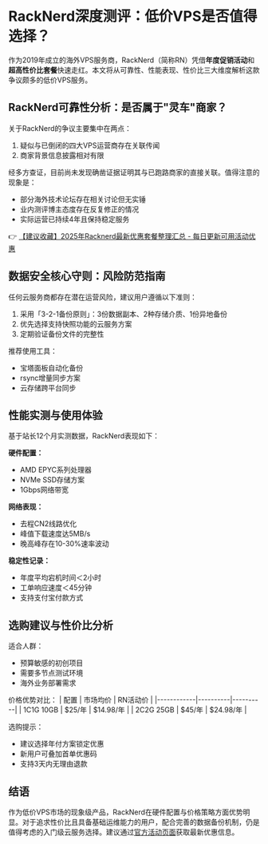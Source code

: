 # RackNerd深度测评：低价VPS是否值得选择？

作为2019年成立的海外VPS服务商，RackNerd（简称RN）凭借**年度促销活动**和**超高性价比套餐**快速走红。本文将从可靠性、性能表现、性价比三大维度解析这款争议颇多的低价VPS服务。

## RackNerd可靠性分析：是否属于"灵车"商家？

关于RackNerd的争议主要集中在两点：
1. 疑似与已倒闭的四大VPS运营商存在关联传闻
2. 商家背景信息披露相对有限

经多方查证，目前尚未发现确凿证据证明其与已跑路商家的直接关联。值得注意的现象是：
- 部分海外技术论坛存在相关讨论但无实锤
- 业内测评博主态度存在反复修正的情况
- 实际运营已持续4年且保持稳定服务

👉 [【建议收藏】2025年Racknerd最新优惠套餐整理汇总 - 每日更新可用活动优惠](https://bit.ly/Rack_Nerd)

## 数据安全核心守则：风险防范指南

任何云服务商都存在潜在运营风险，建议用户遵循以下准则：
1. 采用「3-2-1备份原则」：3份数据副本、2种存储介质、1份异地备份
2. 优先选择支持快照功能的云服务方案
3. 定期验证备份文件的完整性

推荐使用工具：
- 宝塔面板自动化备份
- rsync增量同步方案
- 云存储跨平台同步

## 性能实测与使用体验

基于站长12个月实测数据，RackNerd表现如下：

**硬件配置：**
- AMD EPYC系列处理器
- NVMe SSD存储方案
- 1Gbps网络带宽

**网络表现：**
- 去程CN2线路优化
- 峰值下载速度达5MB/s
- 晚高峰存在10-30%速率波动

**稳定性记录：**
- 年度平均宕机时间＜2小时
- 工单响应速度＜45分钟
- 支持支付宝付款方式

## 选购建议与性价比分析

适合人群：
- 预算敏感的初创项目
- 需要多节点测试环境
- 海外业务部署需求

价格优势对比：
| 配置       | 市场均价 | RN活动价 |
|------------|----------|----------|
| 1C1G 10GB  | $25/年   | $14.98/年 |
| 2C2G 25GB  | $45/年   | $24.98/年 |

选购提示：
- 建议选择年付方案锁定优惠
- 新用户可叠加首单优惠码
- 支持3天内无理由退款

## 结语

作为低价VPS市场的现象级产品，RackNerd在硬件配置与价格策略方面优势明显。对于追求性价比且具备基础运维能力的用户，配合完善的数据备份机制，仍是值得考虑的入门级云服务选择。建议通过[官方活动页面](https://bit.ly/Rack_Nerd)获取最新优惠信息。